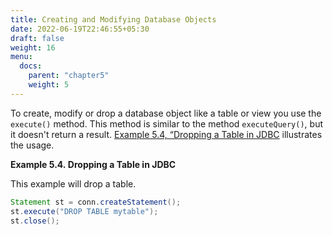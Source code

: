 ```yaml
---
title: Creating and Modifying Database Objects
date: 2022-06-19T22:46:55+05:30
draft: false
weight: 16
menu:
  docs:
    parent: "chapter5"
    weight: 5
---
```


To create, modify or drop a database object like a table or view you use the
`execute()` method.  This method is similar to the method `executeQuery()`, but
it doesn't return a result. [Example 5.4, “Dropping a Table in JDBC](/documentation/chapter5/ddl#drop-table-example)
illustrates the usage.

**Example 5.4. Dropping a Table in JDBC**

This example will drop a table.

```java
Statement st = conn.createStatement();
st.execute("DROP TABLE mytable");
st.close();
```

